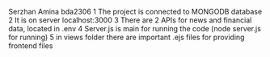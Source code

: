 Serzhan Amina bda2306
1 The project is connected to MONGODB database
2 It is on server localhost:3000
3 There are 2 APIs for news and financial data, located in .env
4 Server.js is main for running the code (node server.js for running)
5 in views folder there are important .ejs files for providing frontend files 
